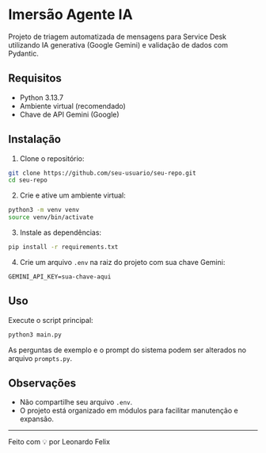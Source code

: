 # Imersão Agente IA

Projeto de triagem automatizada de mensagens para Service Desk utilizando IA generativa (Google Gemini) e validação de dados com Pydantic.

## Requisitos
- Python 3.13.7
- Ambiente virtual (recomendado)
- Chave de API Gemini (Google)

## Instalação

1. Clone o repositório:
```bash
git clone https://github.com/seu-usuario/seu-repo.git
cd seu-repo
```

2. Crie e ative um ambiente virtual:
```bash
python3 -m venv venv
source venv/bin/activate
```

3. Instale as dependências:
```bash
pip install -r requirements.txt
```

4. Crie um arquivo `.env` na raiz do projeto com sua chave Gemini:
```
GEMINI_API_KEY=sua-chave-aqui
```

## Uso

Execute o script principal:
```bash
python3 main.py
```

As perguntas de exemplo e o prompt do sistema podem ser alterados no arquivo `prompts.py`.

## Observações
- Não compartilhe seu arquivo `.env`.
- O projeto está organizado em módulos para facilitar manutenção e expansão.

---

Feito com 💡 por Leonardo Felix
